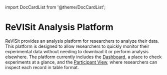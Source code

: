 import DocCardList from '@theme/DocCardList';

# ReVISit Analysis Platform

ReVISit provides an analysis platform for researchers to analyze their data. 
This platform is designed to allow researchers to quickly monitor their experimental data without needing to download it or perform analysis elsewhere. 
The platform currently includes the [Dashboard](./study-card), a place to check experiments at a glance, and the [Participant View](./participant-view), where researchers can inspect each record in table format.

<DocCardList />